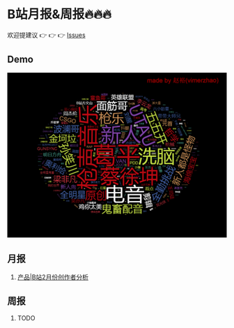 # B站月报&周报:fire::fire::fire:

欢迎提建议 :point_right: :point_right: :point_right: [Issues](https://github.com/vimerzhao/BilibiliReport/issues)

## Demo
![](https://github.com/vimerzhao/images/raw/master/2020-01/wordcloud-2019-bilibili.png)

## 月报

1. [产品|B站2月份创作者分析](https://github.com/vimerzhao/vimerzhao.github.io/blob/master/product/2020-03-01-bilibili-report-2020-02.md)

## 周报

1. TODO
